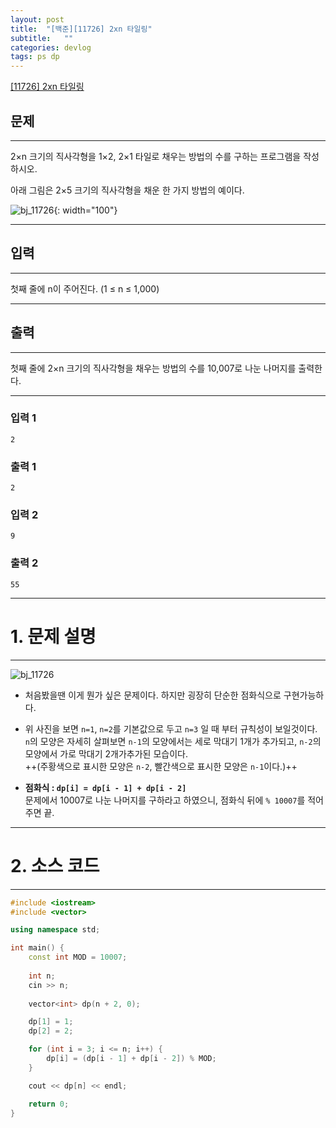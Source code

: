 ```yaml
---
layout: post
title:  "[백준][11726] 2xn 타일링"
subtitle:   ""
categories: devlog
tags: ps dp
---
```


[[11726] 2xn 타일링](https://boj.kr/11726)  


## 문제

- - -

2×n 크기의 직사각형을 1×2, 2×1 타일로 채우는 방법의 수를 구하는 프로그램을 작성하시오.

아래 그림은 2×5 크기의 직사각형을 채운 한 가지 방법의 예이다.

![bj_11726](https://onlinejudgeimages.s3-ap-northeast-1.amazonaws.com/problem/11726/1.png){: width="100"}

- - -


## 입력


- - -


첫째 줄에 n이 주어진다. (1 ≤ n ≤ 1,000)


- - -


## 출력

- - -


첫째 줄에 2×n 크기의 직사각형을 채우는 방법의 수를 10,007로 나눈 나머지를 출력한다.


- - -


### 입력 1

```
2
```

### 출력 1

```
2
```

### 입력 2

```
9
```

### 출력 2

```
55
```

* * *








# 1. 문제 설명

- - -

![bj_11726](https://drive.google.com/uc?id=1TDgj-QVL2OZ9AaKLSB8zTsrZfOEtTV_h)  


- 처음봤을땐 이게 뭔가 싶은 문제이다. 하지만 굉장히 단순한 점화식으로 구현가능하다.

- 위 사진을 보면 `n=1`, `n=2`를 기본값으로 두고 `n=3` 일 때 부터 규칙성이 보일것이다.  
`n`의 모양은 자세히 살펴보면 `n-1`의 모양에서는 세로 막대기 1개가 추가되고, `n-2`의 모양에서 가로 막대기 2개가추가된 모습이다.  
++(주황색으로 표시한 모양은 `n-2`, 빨간색으로 표시한 모양은 `n-1`이다.)++

- **점화식 : `dp[i] = dp[i - 1] + dp[i - 2]`**  
문제에서 10007로 나눈 나머지를 구하라고 하였으니, 점화식 뒤에 `% 10007`를 적어주면 끝.




- - -








# 2. 소스 코드


- - -


```cpp
#include <iostream>
#include <vector>

using namespace std;

int main() {
	const int MOD = 10007;
    
	int n;
	cin >> n;
    
	vector<int> dp(n + 2, 0);

	dp[1] = 1;
	dp[2] = 2;

	for (int i = 3; i <= n; i++) {
		dp[i] = (dp[i - 1] + dp[i - 2]) % MOD;
	}

	cout << dp[n] << endl;

	return 0;
}

```